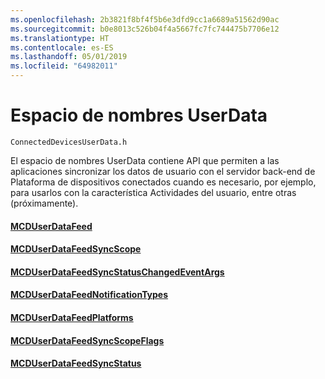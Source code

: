 ```yaml
---
ms.openlocfilehash: 2b3821f8bf4f5b6e3dfd9cc1a6689a51562d90ac
ms.sourcegitcommit: b0e8013c526b04f4a5667fc7fc744475b7706e12
ms.translationtype: HT
ms.contentlocale: es-ES
ms.lasthandoff: 05/01/2019
ms.locfileid: "64982011"
---
```

# <a name="userdata-namespace"></a>Espacio de nombres UserData

```
ConnectedDevicesUserData.h
```

El espacio de nombres UserData contiene API que permiten a las aplicaciones sincronizar los datos de usuario con el servidor back-end de Plataforma de dispositivos conectados cuando es necesario, por ejemplo, para usarlos con la característica Actividades del usuario, entre otras (próximamente).

#### <a name="mcduserdatafeedmcduserdatafeedmd"></a>[MCDUserDataFeed](MCDUserDataFeed.md)
#### <a name="mcduserdatafeedsyncscopemcduserdatafeedsyncscopemd"></a>[MCDUserDataFeedSyncScope](MCDUserDataFeedSyncScope.md)
#### <a name="mcduserdatafeedsyncstatuschangedeventargsmcduserdatafeedsyncstatuschangedeventargsmd"></a>[MCDUserDataFeedSyncStatusChangedEventArgs](MCDUserDataFeedSyncStatusChangedEventArgs.md)
#### <a name="mcduserdatafeednotificationtypesmcduserdatafeednotificationtypesmd"></a>[MCDUserDataFeedNotificationTypes](MCDUserDataFeedNotificationTypes.md)
#### <a name="mcduserdatafeedplatformsmcduserdatafeedplatformsmd"></a>[MCDUserDataFeedPlatforms](MCDUserDataFeedPlatforms.md)
#### <a name="mcduserdatafeedsyncscopeflagsmcduserdatafeedsyncscopeflagsmd"></a>[MCDUserDataFeedSyncScopeFlags](MCDUserDataFeedSyncScopeFlags.md)
#### <a name="mcduserdatafeedsyncstatusmcduserdatafeedsyncstatusmd"></a>[MCDUserDataFeedSyncStatus](MCDUserDataFeedSyncStatus.md)
